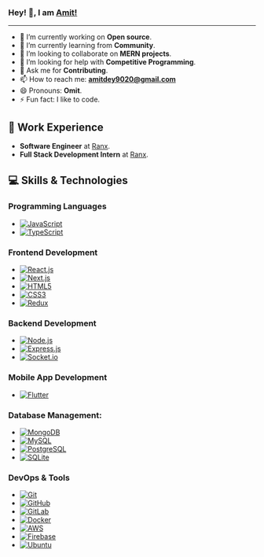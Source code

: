 ### Hey! 👋, I am [**Amit!**][portfolio]  
<hr>

- 🔭 I’m currently working on **Open source**.
- 🌱 I’m currently learning from **Community**.
- 👯 I’m looking to collaborate on **MERN projects**.
- 🤔 I’m looking for help with **Competitive Programming**.
- 💬 Ask me for **Contributing**.
- 📫 How to reach me: **amitdey9020@gmail.com**
- 😄 Pronouns: **Omit**.
- ⚡ Fun fact: I like to code.


## 💼 Work Experience

* **Software Engineer** at [Ranx](https://www.ranx.com/).
* **Full Stack Development Intern** at [Ranx](https://www.ranx.com/).

## 💻 Skills & Technologies

### **Programming Languages**

* [![JavaScript](https://img.shields.io/badge/JavaScript-EFF7F6?logo=JavaScript)][github]
* [![TypeScript](https://img.shields.io/badge/TypeScript-EFF7F6?logo=TypeScript)][github]

### **Frontend Development**

* [![React.js](https://img.shields.io/badge/React.js-EFF7F6?logo=React)][github]
* [![Next.js](https://img.shields.io/badge/Next.js-EFF7F6?logo=Next.js&logoColor=191919)][github]
* [![HTML5](https://img.shields.io/badge/HTML-EFF7F6?logo=HTML5)][github]
* [![CSS3](https://img.shields.io/badge/CSS-EFF7F6?logo=CSS3&logoColor=2965f1)][github]
* [![Redux](https://img.shields.io/badge/Redux-EFF7F6?logo=Redux&logoColor=0553B1)][github]

### **Backend Development**

* [![Node.js](https://img.shields.io/badge/Node.js-EFF7F6?logo=Node.js)][github]
* [![Express.js](https://img.shields.io/badge/Express.js-EFF7F6?logo=Express&logoColor=0553B1)][github]
* [![Socket.io](https://img.shields.io/badge/Socket.io-EFF7F6?logo=Socket.io&logoColor=0553B1)][github]

### **Mobile App Development**

* [![Flutter](https://img.shields.io/badge/Flutter-EFF7F6?logo=Flutter&logoColor=0553B1)][github]

### **Database Management:**

* [![MongoDB](https://img.shields.io/badge/MongoDB-EFF7F6?logo=MongoDB)][github]
* [![MySQL](https://img.shields.io/badge/MySQL-EFF7F6?logo=MySQL&logoColor=F29111)][github]
* [![PostgreSQL](https://img.shields.io/badge/PostgreSQL-EFF7F6?logo=PostgreSQL&logoColor=0064A5)][github]
* [![SQLite](https://img.shields.io/badge/SQLite-EFF7F6?logo=SQLite&logoColor=1C89D0)][github]

### **DevOps & Tools**

* [![Git](https://img.shields.io/badge/Git-EFF7F6?logo=Git)][github]
* [![GitHub](https://img.shields.io/badge/GitHub-EFF7F6?logo=GitHub&logoColor=333)][github]
* [![GitLab](https://img.shields.io/badge/GitLab-EFF7F6?logo=GitLab)][github]
* [![Docker](https://img.shields.io/badge/Docker-EFF7F6?logo=Docker&logoColor=0553B1)][github]
* [![AWS](https://img.shields.io/badge/AWS-EFF7F6?logo=amazonwebservices&logoColor=FF9900)][github]
* [![Firebase](https://img.shields.io/badge/Firebase-EFF7F6?logo=Firebase&logoColor=FF9100)][github]
* [![Ubuntu](https://img.shields.io/badge/Ubuntu-EFF7F6?logo=Ubuntu)][github]



[github]: https://github.com
[portfolio]: https://amitdey.vercel.app/
